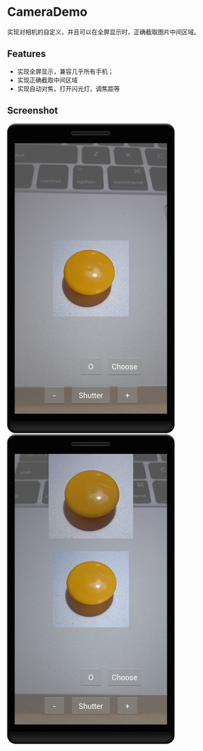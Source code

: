 # CameraDemo
实现对相机的自定义，并且可以在全屏显示时，正确截取图片中间区域。

## Features
 * 实现全屏显示，兼容几乎所有手机；
 * 实现正确截取中间区域
 * 实现自动对焦，打开闪光灯，调焦距等

## Screenshot

![Screenshot1](https://raw.githubusercontent.com/HongQiQu/CameraDemo/master/img/device-2015-03-08-092800.png)
![Screenshot2](https://raw.githubusercontent.com/HongQiQu/CameraDemo/master/img/device-2015-03-08-092956.png)
